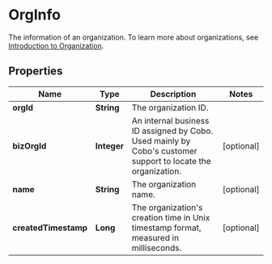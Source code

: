 

# OrgInfo

The information of an organization. To learn more about organizations, see [Introduction to Organization](https://manuals.cobo.com/en/portal/organization/introduction). 

## Properties

| Name | Type | Description | Notes |
|------------ | ------------- | ------------- | -------------|
|**orgId** | **String** | The organization ID. |  |
|**bizOrgId** | **Integer** | An internal business ID assigned by Cobo. Used mainly by Cobo&#39;s customer support to locate the organization. |  [optional] |
|**name** | **String** | The organization name. |  [optional] |
|**createdTimestamp** | **Long** | The organization&#39;s creation time in Unix timestamp format, measured in milliseconds. |  [optional] |



